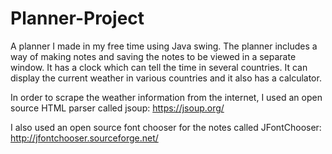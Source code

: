 # Planner-Project
A planner I made in my free time using Java swing. The planner includes a way of making notes and saving the notes to be viewed in a separate window. It has a clock which can tell the time in several countries. It can display the current weather in various countries and it also has a calculator.

In order to scrape the weather information from the internet, I used an open source HTML parser called jsoup: https://jsoup.org/

I also used an open source font chooser for the notes called JFontChooser: http://jfontchooser.sourceforge.net/
